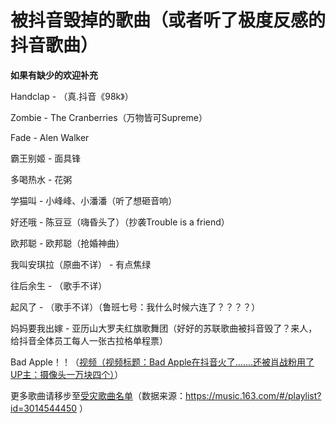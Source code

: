 # 被抖音毁掉的歌曲（或者听了极度反感的抖音歌曲）

**如果有缺少的欢迎补充**

Handclap - （真.抖音《98k》）

Zombie - The Cranberries（万物皆可Supreme）

Fade - Alen Walker

霸王别姬 - 面具锋

多喝热水 - 花粥

学猫叫 - 小峰峰、小潘潘（听了想砸音响）

好还哦 - 陈豆豆（嗨昏头了）（抄袭Trouble is a friend）

欧邦聪 - 欧邦聪（抢婚神曲）

我叫安琪拉（原曲不详） -  有点焦绿

往后余生 - （歌手不详）

起风了 - （歌手不详）（鲁班七号：我什么时候六连了？？？？）

妈妈要我出嫁 - 亚历山大罗夫红旗歌舞团（好好的苏联歌曲被抖音毁了？来人，给抖音全体员工每人一张古拉格单程票）

Bad Apple！！（[视频（视频标题：Bad Apple在抖音火了.......还被肖战粉用了 UP主：摄像头一万块四个）](https://www.bilibili.com/video/av327860683/)）

更多歌曲请移步至[受灾歌曲名单](https://github.com/tiktokleak/list/blob/master/data.md)（数据来源：https://music.163.com/#/playlist?id=3014544450 ）
